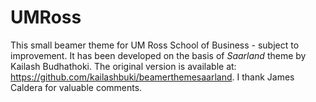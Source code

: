 # UMRoss

This small beamer theme for UM Ross School of Business - subject to improvement. It has been developed on the basis of *Saarland* theme by Kailash Budhathoki. The original version is available at: https://github.com/kailashbuki/beamerthemesaarland. I thank James Caldera for valuable comments. 
